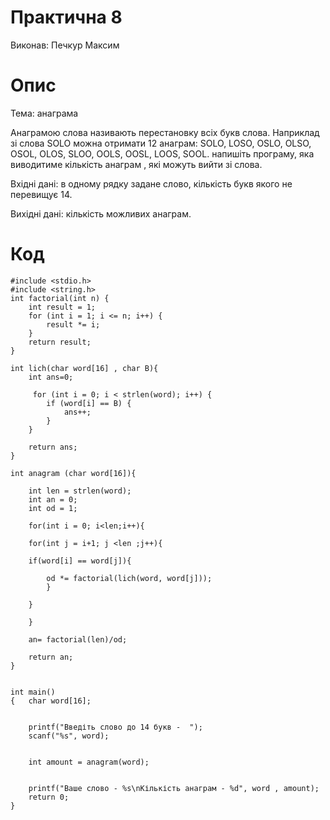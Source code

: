 # Практична 8 
Виконав: Печкур Максим
# Опис
Тема: анаграма

Анаграмою слова називають перестановку всіх букв слова. Наприклад зі слова SOLO можна отримати 12 анаграм: SOLO, LOSO, OSLO, OLSO, OSOL, OLOS, SLOO, OOLS, OOSL, LOOS, SOOL. напишіть програму, яка виводитиме кількість анаграм , які можуть вийти зі слова. 

Вхідні дані: в одному рядку задане слово, кількість букв якого не перевищує 14.

Вихідні дані: кількість можливих анаграм.
# Код
```
#include <stdio.h>
#include <string.h>
int factorial(int n) {
    int result = 1;
    for (int i = 1; i <= n; i++) {
        result *= i;
    }
    return result;
}

int lich(char word[16] , char B){
    int ans=0;
    
     for (int i = 0; i < strlen(word); i++) {
        if (word[i] == B) {
            ans++;
        }
    }
    
    return ans;
}

int anagram (char word[16]){
    
    int len = strlen(word);
    int an = 0;
    int od = 1;
    
    for(int i = 0; i<len;i++){
    
    for(int j = i+1; j <len ;j++){
    
    if(word[i] == word[j]){
            
        od *= factorial(lich(word, word[j]));    
        }    
        
    }
    
    }
 
    an= factorial(len)/od;
 
    return an;
}


int main()
{   char word[16];
    
    
    printf("Введіть слово до 14 букв -  ");
    scanf("%s", word);
    
    
    int amount = anagram(word);
    
    
    printf("Ваше слово - %s\nКількість анаграм - %d", word , amount);
    return 0;
}
```
